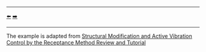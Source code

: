 ***
[⬅️](../028/README.md "Previous example")
[➡️](../030/README.md "Next example")
***

The example is adapted from [Structural Modification and Active Vibration Control by the Receptance Method Review and Tutorial](http://dx.doi.org/10.2139/ssrn.5369645)
